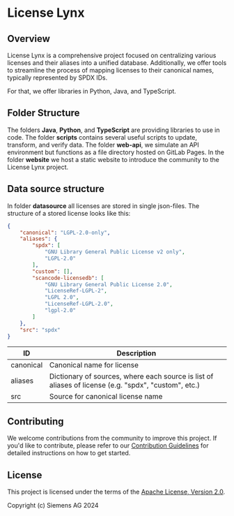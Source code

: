 # License Lynx
## Overview
License Lynx is a comprehensive project focused on centralizing various licenses and their aliases into a unified database. 
Additionally, we offer tools to streamline the process of mapping licenses to their canonical names, typically represented by SPDX IDs.

For that, we offer libraries in Python, Java, and TypeScript.

## Folder Structure
The folders **Java**, **Python**, and **TypeScript** are providing libraries to use in code. 
The folder **scripts** contains several useful scripts to update, transform, and verify data. 
The folder **web-api**, we simulate an API environment but functions as a file directory hosted on GitLab Pages. 
In the folder **website** we host a static website to introduce the community to the License Lynx project.
<!--- ## Usage --->

## Data source structure
In folder **datasource** all licenses are stored in single json-files. 
The structure of a stored license looks like this:
```json
{
    "canonical": "LGPL-2.0-only",
    "aliases": {
        "spdx": [
            "GNU Library General Public License v2 only",
            "LGPL-2.0"
        ],
        "custom": [],
        "scancode-licensedb": [
            "GNU Library General Public License 2.0",
            "LicenseRef-LGPL-2",
            "LGPL 2.0",
            "LicenseRef-LGPL-2.0",
            "lgpl-2.0"
        ]
    },
    "src": "spdx"
}

```

| ID        | Description                                                                                          |
|-----------|------------------------------------------------------------------------------------------------------|
| canonical | Canonical name for license                                                                           |
| aliases   | Dictionary of sources, where each source is list of aliases of license (e.g. "spdx", "custom", etc.) |
| src       | Source for canonical license name                                                                    |


## Contributing

We welcome contributions from the community to improve this project. If you'd like to contribute, please refer to
our [Contribution Guidelines](https://licenselynx.org/contribution) for detailed instructions on how to get started.

## License

This project is licensed under the terms of the [Apache License, Version 2.0](LICENSE).

Copyright (c) Siemens AG 2024
